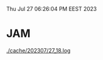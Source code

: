 Thu Jul 27 06:26:04 PM EEST 2023
# JAM
<a href='./cache/202307/27_18.log'>./cache/202307/27_18.log</a>
